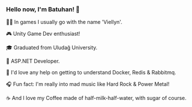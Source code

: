### Hello now, I'm Batuhan! 👋

👨‍💻 In games I usually go with the name 'Viellyn'.

🎮 Unity Game Dev enthusiast!

🎓 Graduated from Uludağ University.

💼 ASP.NET Developer.

🤔 I'd love any help on getting to understand Docker, Redis & Rabbitmq.

🎧 Fun fact: I'm really into mad music like Hard Rock & Power Metal!

☕️ And I love my Coffee made of half-milk-half-water, with sugar of course.
